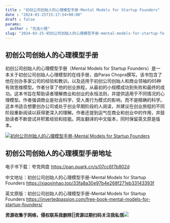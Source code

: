 ```yaml
---
title : "初创公司创始人的心理模型手册-Mental Models for Startup Founders"
date : "2024-03-25T15:17:54+08:00"
draft : false
params:
  author : "优选小报"
slug: "2024-03-25-初创公司创始人的心理模型手册-mental-models-for-startup-founders.md"
---
```


## 初创公司创始人的心理模型手册

初创公司创始人的心理模型手册（Mental Models for Startup Founders）是一本关于初创公司创始人心理模型的在线手册，由Paras
Chopra撰写。该书包含了他在创办多家公司的经验和教训，以及适用于初创公司创始人和商业领袖的65种有效思维模型。作者分享了他的创业旅程，从最初的小规模成功到失败和最终的成功。这本书旨在帮助读者理解商业和创业的永恒法则，并提供适用于不同情况的心理模型。作者强调商业是社会科学，受人类行为模式的影响，而不是精确的科学。这本书适合想要创办公司或处于创业早期阶段的人阅读，并建议在创业旅程的不同阶段重新阅读以获得更深入的理解。作者还提到运气在商业和创业中的作用，并鼓励读者不断尝试并积累经验和技能。网友翻译的中文版本，同时保留英文原是版本。

[![初创公司创始人的心理模型手册-Mental Models for Startup
Founders](//img7-1.zhekoulieshou.com/mmbiz_jpg/iaHBVewvSIbAjcr9g6TlCXSfiaDqkbzuEz6mpkf7I3cAazJQh029EvH02oguhdVQB8Vo9AEDxrpEloUbkpsiaBjKA/0)](//img7-1.zhekoulieshou.com/mmbiz_jpg/iaHBVewvSIbAjcr9g6TlCXSfiaDqkbzuEz6mpkf7I3cAazJQh029EvH02oguhdVQB8Vo9AEDxrpEloUbkpsiaBjKA/0)

## 初创公司创始人的心理模型手册地址

电子书下载：夸克网盘 https://pan.quark.cn/s/07cc6f7b802d

中文地址：初创公司创始人的心理模型手册-Mental Models for Startup Founders
https://xiaoxinhao.top/33fa8a30e97b4e268f271eb33143393f

英文原版：初创公司创始人的心理模型手册-Mental Models for Startup Founders
https://invertedpassion.com/free-book-mental-models-for-startup-founders/

**资源收集于网络，侵权联系我删除||资源过期扫码关注我私信**![](//img7-1.zhekoulieshou.com/mmbiz_jpg/iaHBVewvSIbAjcr9g6TlCXSfiaDqkbzuEzp207hVzPqT4YGQOAazQ1KNHCeACbia5Lzq4Ckwibe48iar1q7lgVP1o3w/640?wx_fmt=jpeg&from=appmsg)


